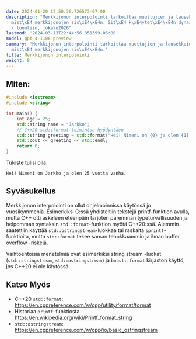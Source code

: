 ```yaml
---
date: 2024-01-20 17:50:36.726573-07:00
description: "Merkkijonon interpolointi tarkoittaa muuttujien ja lausekkeiden yhdist\xE4\
  mist\xE4 merkkijonojen sis\xE4\xE4n. Sit\xE4 k\xE4ytet\xE4\xE4n dynaamisen tekstin\
  \ luontiin, joka\u2026"
lastmod: '2024-03-13T22:44:56.851399-06:00'
model: gpt-4-1106-preview
summary: "Merkkijonon interpolointi tarkoittaa muuttujien ja lausekkeiden yhdist\xE4\
  mist\xE4 merkkijonojen sis\xE4\xE4n."
title: Merkkijonon interpolointi
weight: 8
---
```


## Miten:
```C++
#include <iostream>
#include <string>

int main() {
    int age = 25;
    std::string name = "Jarkko";
    // C++20 std::format toimintoa hyödyntäen
    std::string greeting = std::format("Hei! Nimeni on {0} ja olen {1} vuotta vanha.", name, age);
    std::cout << greeting << std::endl;
    return 0;
}
```
Tuloste tulisi olla:
```
Hei! Nimeni on Jarkko ja olen 25 vuotta vanha.
```

## Syväsukellus
Merkkijonon interpolointi on ollut ohjelmoinnissa käytössä jo vuosikymmeniä. Esimerkiksi C:ssä yhdisteltiin tekstejä printf-funktion avulla, mutta C++ otti askeleen eteenpäin tarjoten paremman typeturvallisuuden ja helpomman syntaksin `std::format`-funktion myötä C++20:ssä. Aiemmin saatettiin käyttää `std::ostringstream`-luokkaa tai raskaita `sprintf`-funktioita, mutta `std::format` tekee saman tehokkaammin ja ilman buffer overflow -riskejä. 

Vaihtoehtoisia menetelmiä ovat esimerkiksi string stream -luokat (`std::stringstream`, `std::ostringstream`) ja `boost::format` kirjaston käyttö, jos C++20 ei ole käytössä.

## Katso Myös
- C++20 `std::format`: https://en.cppreference.com/w/cpp/utility/format/format
- Historiaa `printf`-funktiosta: https://en.wikipedia.org/wiki/Printf_format_string
- `std::ostringstream`: https://en.cppreference.com/w/cpp/io/basic_ostringstream
